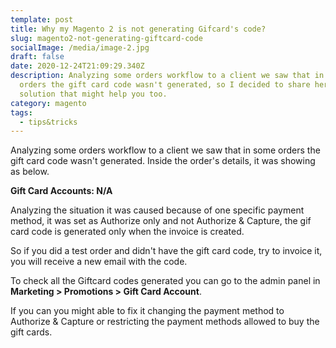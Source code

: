 ```yaml
---
template: post
title: Why my Magento 2 is not generating Gifcard's code?
slug: magento2-not-generating-giftcard-code
socialImage: /media/image-2.jpg
draft: false
date: 2020-12-24T21:09:29.340Z
description: Analyzing some orders workflow to a client we saw that in some
  orders the gift card code wasn't generated, so I decided to share here the
  solution that might help you too.
category: magento
tags:
  - tips&tricks
---
```

Analyzing some orders workflow to a client we saw that in some orders the gift card code wasn't generated. Inside the order's details, it was showing as below.

**Gift Card Accounts: N/A**

Analyzing the situation it was caused because of one specific payment method, it was set as Authorize only and not Authorize & Capture, the gif card code is generated only when the invoice is created.

So if you did a test order and didn't have the gift card code, try to invoice it, you will receive a new email with the code.

To check all the Giftcard codes generated you can go to the admin panel in **Marketing > Promotions > Gift Card Account**.

If you can you might able to fix it changing the payment method to Authorize & Capture or restricting the payment methods allowed to buy the gift cards.